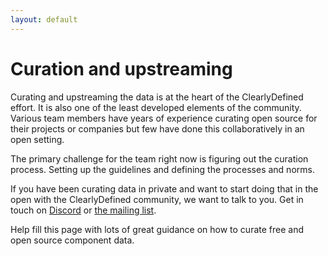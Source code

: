 ```yaml
---
layout: default
---
```


# Curation and upstreaming

Curating and upstreaming the data is at the heart of the ClearlyDefined effort. It is also one of the
least developed elements of the community. Various team members have years of experience curating
open source for their projects or companies but few have done this collaboratively in an open setting.

The primary challenge for the team right now is figuring out the curation process. Setting up the
guidelines and defining the processes and norms.

If you have been curating data in private and want to start doing that in the open with the ClearlyDefined
community, we want to talk to you. Get in touch on [Discord](discord.gg/wEzHJku) or
[the mailing list](mailto:clearlydefined@googlegroups.com).

Help fill this page with lots of great guidance on how to curate free and open source component data.

